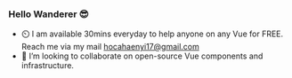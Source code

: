 ### Hello Wanderer 😎


- ⏲️ I am available 30mins everyday to help anyone on any Vue for FREE. Reach me via my mail hocahaenyi17@gmail.com
- 👯 I’m looking to collaborate on open-source Vue components and infrastructure.

<!--
**geekhybrid/geekhybrid** is a ✨ _special_ ✨ repository because its `README.md` (this file) appears on your GitHub profile.

Here are some ideas to get you started:


- 👯 I’m looking to collaborate on open-source vue components and infrastructure.
- ⏲️ I am available 30mins everyday to help anyone on any Vue
-->
